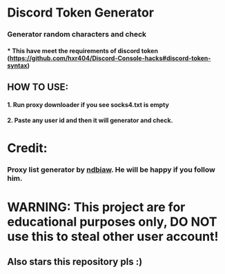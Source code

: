 # Discord Token Generator

### Generator random characters and check
#### * This have meet the requirements of discord token (https://github.com/hxr404/Discord-Console-hacks#discord-token-syntax)

## HOW TO USE:
#### 1. Run proxy downloader if you see socks4.txt is empty
#### 2. Paste any user id and then it will generator and check.

# Credit:
### Proxy list generator by [ndbiaw](https://github.com/ndbiaw). He will be happy if you follow him.

# WARNING: This project are for educational purposes only, DO NOT use this to steal other user account!
## Also stars this repository pls :)

